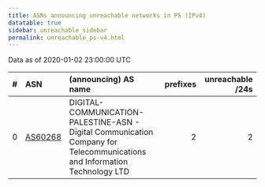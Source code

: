 ```yaml
---
title: ASNs announcing unreachable networks in PS (IPv4)
datatable: true
sidebar: unreachable_sidebar
permalink: unreachable_ps-v4.html
---
```


Data as of 2020-01-02 23:00:00 UTC


<div class="datatable-begin"></div>

|   # | ASN                                    | (announcing) AS name                                                                                                      |   prefixes |   unreachable /24s |
|----:|:---------------------------------------|:--------------------------------------------------------------------------------------------------------------------------|-----------:|-------------------:|
|   0 | [AS60268](unreachable_AS60268-v4.html) | DIGITAL-COMMUNICATION-PALESTINE-ASN - Digital Communication Company for Telecommunications and Information Technology LTD |          2 |                  2 |

<div class="datatable-end"></div>